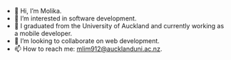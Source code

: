 - 👋 Hi, I’m Molika.
- 👀 I’m interested in software development.
- 🌱 I graduated from the University of Auckland and currently working as a mobile developer.
- 💞️ I’m looking to collaborate on web development.
- 📫 How to reach me: mlim912@aucklanduni.ac.nz.

<!---
mlim912/mlim912 is a ✨ special ✨ repository because its `README.md` (this file) appears on your GitHub profile.
You can click the Preview link to take a look at your changes.
--->
